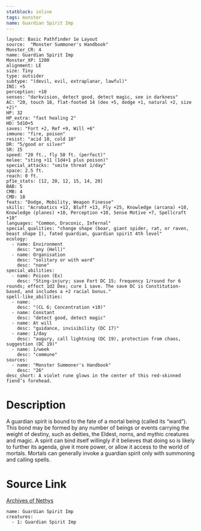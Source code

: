 ```yaml
---
statblock: inline
tags: monster
name: Guardian Spirit Imp
---
```

```statblock
layout: Basic Pathfinder 1e Layout
source:  "Monster Summoner's Handbook"
Monster_CR: 4
name: Guardian Spirit Imp
Monster_XP: 1200
alignment: LE
size: Tiny
type: outsider
subtype: "(devil, evil, extraplanar, lawful)"
INI: +5
perception: +10
senses: "darkvision, detect good, detect magic, see in darkness"
AC: "20, touch 18, flat-footed 14 (dex +5, dodge +1, natural +2, size +2)"
HP: 32
HP_extra: "fast healing 2"
HD: 5d10+5
saves: "Fort +2, Ref +9, Will +6"
immune: "fire, poison"
resist: "acid 10, cold 10"
DR: "5/good or silver"
SR: 15
speed: "20 ft., fly 50 ft. (perfect)"
melee: "sting +11 (1d4+1 plus poison)"
special_attacks: "smite threat 1/day"
space: 2.5 ft.
reach: 0 ft.
pf1e_stats: [12, 20, 12, 15, 14, 20]
BAB: 5
CMB: 4
CMD: 18
feats: "Dodge, Mobility, Weapon Finesse"
skills: "Acrobatics +12, Bluff +13, Fly +25, Knowledge (arcana) +10, Knowledge (planes) +10, Perception +10, Sense Motive +7, Spellcraft +10"
languages: "Common, Draconic, Infernal"
special_qualities: "change shape (boar, giant spider, rat, or raven, beast shape I), fated guardian, guardian spirit 4th level"
ecology:
  - name: Environment
    desc: "any (Hell)"
  - name: Organisation
    desc: "solitary or with ward"
    desc: "none"
special_abilities:
  - name: Poison (Ex)
    desc: "Sting-injury; save Fort DC 15; frequency 1/round for 6 rounds; effect 1d2 Dex; cure 1 save. The save DC is Constitution-based, and includes a +2 racial bonus."
spell-like_abilities:
  - name:
    desc: "(CL 6; Concentration +10)"
  - name: Constant
    desc: "detect good, detect magic"
  - name: At will
    desc: "guidance, invisibility (DC 17)"
  - name: 1/day
    desc: "augury, call lightning (DC 19), protection from chaos, suggestion (DC 19)"
  - name: 1/week
    desc: "commune"
sources:
  - name: "Monster Summoner's Handbook"
    desc: "26"
desc_short: A violet rune glows in the center of this red-skinned fiend’s forehead.
```
# Description
A guardian spirit is bound to the fate of a mortal being (called its “ward”). This bond may be formed by any number of beings or events carrying the weight of destiny, such as deities, the Eldest, norns, and mythic creatures and magic. A spirit can bind itself willingly if it believes that doing so is likely to further its agenda, give it more power, or allow it access to the world of mortals. Mortals can generally invoke a guardian spirit only with summoning and calling spells.
# Source Link
[Archives of Nethys](https://aonprd.com/MonsterDisplay.aspx?ItemName=Guardian%20Spirit%20Imp)
```encounter-table
name: Guardian Spirit Imp
creatures:
  - 1: Guardian Spirit Imp
```
